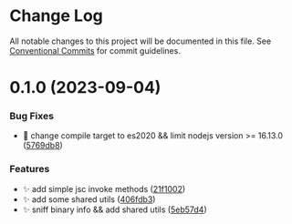 # Change Log

All notable changes to this project will be documented in this file.
See [Conventional Commits](https://conventionalcommits.org) for commit guidelines.

# 0.1.0 (2023-09-04)

### Bug Fixes

- 🔧 change compile target to es2020 && limit nodejs version >= 16.13.0 ([5769db8](https://github.com/malei0311/jsc/commit/5769db87453a3e1d12ecc64b423055b0fcbcc179))

### Features

- ✨ add simple jsc invoke methods ([21f1002](https://github.com/malei0311/jsc/commit/21f10029efb9a2fe1dd2c860e07b3bbd069a1e7f))
- ✨ add some shared utils ([406fdb3](https://github.com/malei0311/jsc/commit/406fdb3f1d44e5727be70e8376a9b2454b205886))
- ✨ sniff binary info && add shared utils ([5eb57d4](https://github.com/malei0311/jsc/commit/5eb57d41fbef6cdfdcee878adb317b7f1b22c612))
